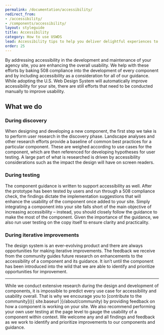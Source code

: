 ```yaml
---
permalink: /documentation/accessibility/
redirect_from:
- /accessibility/
- /components/accessibility/
layout: styleguide
title: Accessibility
category: How to use USWDS
lead: Accessibility tips to help you deliver delightful experiences to all users.
order: 25
---
```


By addressing accessibility in the development and maintenance of your agency site, you are enhancing the overall usability. We help with these efforts by baking 508 compliance into the development of every component and by including accessibility as a consideration for all of our guidance. While adopting the U.S. Web Design System will automatically improve accessibility for your site, there are still efforts that need to be conducted manually to improve usability.

## What we do

### During discovery

When designing and developing a new component, the first step we take is to perform user research in the discovery phase. Landscape analyses and other research efforts provide a baseline of common best practices for a particular component. These are weighed according to use cases for the component, which are then referenced for developing hypotheses for user testing. A large part of what is researched is driven by accessibility considerations such as the impact the design will have on screen readers.

### During testing

The component guidance is written to support accessibility as well. After the prototype has been tested by users and run through a 508 compliance check, the findings dictate the implementation suggestions that will enhance the usability of the component once added to your site. Simply integrating a component into your site falls short of the main objective of increasing accessibility – instead, you should closely follow the guidance to make the most of the component. Given the importance of the guidance, we also run user testing on the copy itself to ensure clarity and practicality.

### During iterative improvements

The design system is an ever-evolving product and there are always opportunities for making iterative improvements. The feedback we receive from the community guides future research on enhancements to the accessibility of a component and its guidance. It isn’t until the component has been introduced into the wild that we are able to identify and prioritize opportunities for improvement.

---

While we conduct extensive research during the design and development of components, it is impossible to predict every use case for accessibility and usability overall. That is why we encourage you to [contribute to the community]({{ site.baseurl }}/about/community) by providing feedback on how a component is working on your site. We also recommend performing your own user testing at the page level to gauge the usability of a component within context. We welcome any and all findings and feedback as we work to identify and prioritize improvements to our components and guidance.

